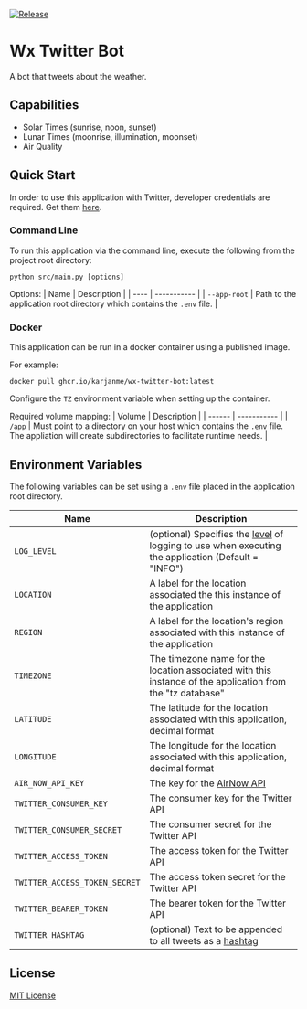 [release-image]: https://img.shields.io/github/v/release/karjanme/wx-twitter-bot
[release-url]: https://ghcr.io/karjanme/wx-twitter-bot

[![Release][release-image]][release-url]

# Wx Twitter Bot

A bot that tweets about the weather.

## Capabilities

- Solar Times (sunrise, noon, sunset)
- Lunar Times (moonrise, illumination, moonset)
- Air Quality

## Quick Start

In order to use this application with Twitter, developer credentials are required. Get them [here](https://developer.twitter.com/).

### Command Line

To run this application via the command line, execute the following from the project root directory:

```
python src/main.py [options]
```

Options:
| Name | Description |
| ---- | ----------- |
| `--app-root` | Path to the application root directory which contains the `.env` file. |

### Docker

This application can be run in a docker container using a published image.

For example:
```
docker pull ghcr.io/karjanme/wx-twitter-bot:latest
```

Configure the `TZ` environment variable when setting up the container.

Required volume mapping:
| Volume | Description |
| ------ | ----------- |
| `/app` | Must point to a directory on your host which contains the `.env` file. <br /> The appliation will create subdirectories to facilitate runtime needs. |

## Environment Variables

The following variables can be set using a `.env` file placed in the application root directory.

| Name | Description |
| ---- | ----------- |
| `LOG_LEVEL` | (optional) Specifies the [level](https://docs.python.org/3/library/logging.html#levels) of logging to use when executing the application (Default = "INFO") |
| `LOCATION` | A label for the location associated the this instance of the application |
| `REGION` | A label for the location's region associated with this instance of the application |
| `TIMEZONE` | The timezone name for the location associated with this instance of the application from the "tz database" |
| `LATITUDE` | The latitude for the location associated with this application, decimal format |
| `LONGITUDE` | The longitude for the location associated with this application, decimal format |
| `AIR_NOW_API_KEY` | The key for the [AirNow API](https://docs.airnowapi.org/) |
| `TWITTER_CONSUMER_KEY` | The consumer key for the Twitter API |
| `TWITTER_CONSUMER_SECRET` | The consumer secret for the Twitter API |
| `TWITTER_ACCESS_TOKEN` | The access token for the Twitter API |
| `TWITTER_ACCESS_TOKEN_SECRET` | The access token secret for the Twitter API |
| `TWITTER_BEARER_TOKEN` | The bearer token for the Twitter API |
| `TWITTER_HASHTAG` | (optional) Text to be appended to all tweets as a [hashtag](https://help.twitter.com/en/using-twitter/how-to-use-hashtags) |

## License

[MIT License](https://github.com/jnsnkrllive/wx-twitter-bot/blob/master/LICENSE)

